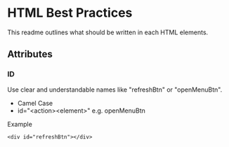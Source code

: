 # HTML Best Practices

This readme outlines what should be written in each HTML elements. 

## Attributes


### ID
Use clear and understandable names like "refreshBtn" or "openMenuBtn". 

- Camel Case
- id="\<action\>\<element\>" e.g. openMenuBtn

Example
```
<div id="refreshBtn"></div>
```

